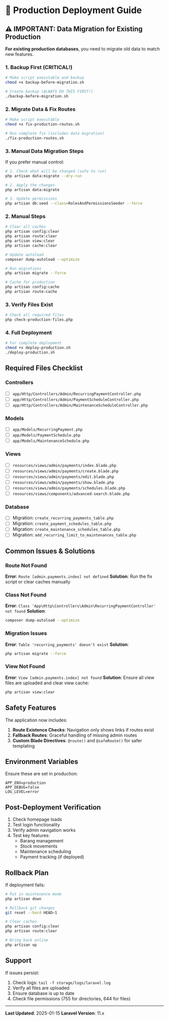 # 🚀 Production Deployment Guide

## ⚠️ IMPORTANT: Data Migration for Existing Production

**For existing production databases**, you need to migrate old data to match new features.

### 1. Backup First (CRITICAL!)

```bash
# Make script executable and backup
chmod +x backup-before-migration.sh

# Create backup (ALWAYS DO THIS FIRST!)
./backup-before-migration.sh
```

### 2. Migrate Data & Fix Routes

```bash
# Make script executable
chmod +x fix-production-routes.sh

# Run complete fix (includes data migration)
./fix-production-routes.sh
```

### 3. Manual Data Migration Steps

If you prefer manual control:

```bash
# 1. Check what will be changed (safe to run)
php artisan data:migrate --dry-run

# 2. Apply the changes
php artisan data:migrate

# 3. Update permissions
php artisan db:seed --class=RolesAndPermissionsSeeder --force
```

### 2. Manual Steps

```bash
# Clear all caches
php artisan config:clear
php artisan route:clear
php artisan view:clear
php artisan cache:clear

# Update autoload
composer dump-autoload --optimize

# Run migrations
php artisan migrate --force

# Cache for production
php artisan config:cache
php artisan route:cache
```

### 3. Verify Files Exist

```bash
# Check all required files
php check-production-files.php
```

### 4. Full Deployment

```bash
# For complete deployment
chmod +x deploy-production.sh
./deploy-production.sh
```

## Required Files Checklist

### Controllers
- [ ] `app/Http/Controllers/Admin/RecurringPaymentController.php`
- [ ] `app/Http/Controllers/Admin/PaymentScheduleController.php`
- [ ] `app/Http/Controllers/Admin/MaintenanceScheduleController.php`

### Models
- [ ] `app/Models/RecurringPayment.php`
- [ ] `app/Models/PaymentSchedule.php`
- [ ] `app/Models/MaintenanceSchedule.php`

### Views
- [ ] `resources/views/admin/payments/index.blade.php`
- [ ] `resources/views/admin/payments/create.blade.php`
- [ ] `resources/views/admin/payments/edit.blade.php`
- [ ] `resources/views/admin/payments/show.blade.php`
- [ ] `resources/views/admin/payments/schedules.blade.php`
- [ ] `resources/views/components/advanced-search.blade.php`

### Database
- [ ] Migration: `create_recurring_payments_table.php`
- [ ] Migration: `create_payment_schedules_table.php` 
- [ ] Migration: `create_maintenance_schedules_table.php`
- [ ] Migration: `add_recurring_limit_to_maintenances_table.php`

## Common Issues & Solutions

### Route Not Found
**Error**: `Route [admin.payments.index] not defined`
**Solution**: Run the fix script or clear caches manually

### Class Not Found 
**Error**: `Class 'App\Http\Controllers\Admin\RecurringPaymentController' not found`
**Solution**: 
```bash
composer dump-autoload --optimize
```

### Migration Issues
**Error**: `Table 'recurring_payments' doesn't exist`
**Solution**:
```bash
php artisan migrate --force
```

### View Not Found
**Error**: `View [admin.payments.index] not found`
**Solution**: Ensure all view files are uploaded and clear view cache:
```bash
php artisan view:clear
```

## Safety Features

The application now includes:

1. **Route Existence Checks**: Navigation only shows links if routes exist
2. **Fallback Routes**: Graceful handling of missing admin routes
3. **Custom Blade Directives**: `@route()` and `@safeRoute()` for safer templating

## Environment Variables

Ensure these are set in production:

```env
APP_ENV=production
APP_DEBUG=false
LOG_LEVEL=error
```

## Post-Deployment Verification

1. Check homepage loads
2. Test login functionality
3. Verify admin navigation works
4. Test key features:
   - Barang management
   - Stock movements
   - Maintenance scheduling
   - Payment tracking (if deployed)

## Rollback Plan

If deployment fails:

```bash
# Put in maintenance mode
php artisan down

# Rollback git changes
git reset --hard HEAD~1

# Clear caches
php artisan config:clear
php artisan route:clear

# Bring back online  
php artisan up
```

## Support

If issues persist:
1. Check logs: `tail -f storage/logs/laravel.log`
2. Verify all files are uploaded
3. Ensure database is up to date
4. Check file permissions (755 for directories, 644 for files)

---

**Last Updated**: 2025-01-15
**Laravel Version**: 11.x